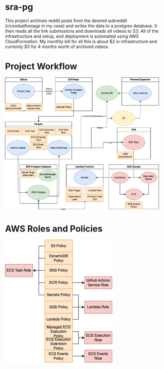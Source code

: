 # sra-pg

This project archives reddit posts from the desired subreddit (r/combatfootage in my case) and writes the data to a postgres database. It then reads all the link submissions and downloads all videos to S3. All of the infrastructure and setup, and deployment is automated using AWS CloudFormation. My monthly bill for all this is about $2 in infrastructure and currently $3 for 4 months worth of archived videos.

# Project Workflow

![Diagram of project workflow](/docs/sra-pg_workflow.png?raw=true "Project Workflow")

# AWS Roles and Policies

![Diagram of project roles and policies](/docs/sra-pg_roles_and_policies.png?raw=true "Project Roles and Policies")

